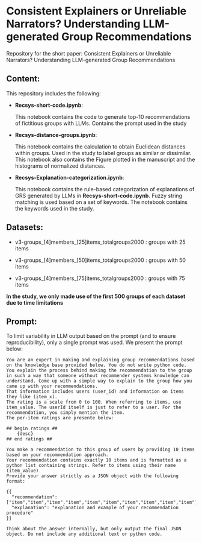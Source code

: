 # Consistent Explainers or Unreliable Narrators? Understanding LLM-generated Group Recommendations

Repository for the short paper: Consistent Explainers or Unreliable Narrators? Understanding LLM-generated Group Recommendations


## Content:
This repository includes the following:

* **Recsys-short-code.ipynb**:
 
  This notebook contains the code to generate top-10 recommendations of fictitious groups with LLMs. Contains the prompt used in the study

* **Recsys-distance-groups.ipynb**:
 
  This notebook contains the calculation to obtain Euclidean distances within groups. Used in the study to label groups as similar or dissimilar. This notebook also contains the Figure plotted in the manuscript and the histograms of normalized distances.

* **Recsys-Explanation-categorization.ipynb**:
 
  This notebook contains the rule-based categorization of explanations of GRS generated by LLMs in **Recsys-short-code.ipynb**. Fuzzy string matching is used based on a set of keywords. The notebook contains the keywords used in the study.

## Datasets:
 
  * v3-groups_[4]members_[25]items_totalgroups2000 : groups with 25 items
  
  * v3-groups_[4]members_[50]items_totalgroups2000 : groups with 50 items
  
  * v3-groups_[4]members_[75]items_totalgroups2000 : groups with 75 items

  **In the study, we only made use of the first 500 groups of each dataset due to time limitations**

 
## Prompt:

To limit variability in LLM output based on the prompt (and to ensure reproducibility), only a single prompt was used. We present the prompt below:
```
You are an expert in making and explaining group recommendations based on the knowledge base provided below. You do not write python code.
You explain the process behind making the recommendation to the group in such a way that someone without recommender systems knowledge can understand. Come up with a simple way to explain to the group how you came up with your recommendations.
That information includes users (user_id) and information on items they like (item_x). 
The rating is a scale from 0 to 100. When referring to items, use item_value. The userId itself is just to refer to a user. For the recommendation, you simply mention the item.
The per-item ratings are presente below: 

## begin ratings ##
    {desc}
## end ratings ##

You make a recommendation to this group of users by providing 10 items based on your recommendation approach. 
Your recommendation contains exactly 10 items and is formatted as a python list containing strings. Refer to items using their name (item_value)
Provide your answer strictly as a JSON object with the following format:

{{
  "recommendation": ["item","item","item","item","item","item","item","item","item","item"],
  "explanation": "explanation and example of your recommendation procedure"
}}

Think about the answer internally, but only output the final JSON object. Do not include any additional text or python code. 
```
